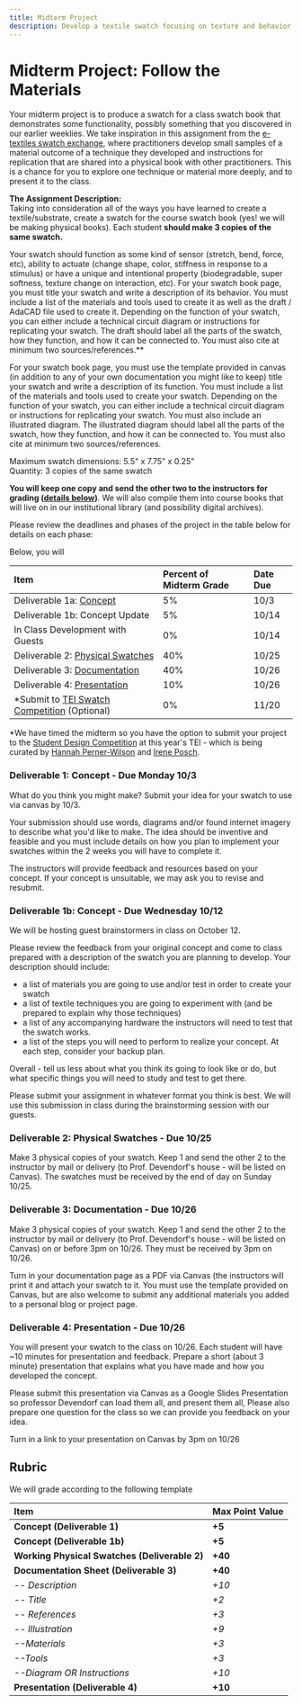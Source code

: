 ```yaml
---
title: Midterm Project
description: Develop a textile swatch focusing on texture and behavior.
---
```


# Midterm Project: Follow the Materials

Your midterm project is to produce a swatch for a class swatch book that demonstrates some functionality, possibly something that you discovered in our earlier weeklies. We take inspiration in this assignment from the [e-textiles swatch exchange](http://etextile-summercamp.org/2013/?cat=12), where practitioners develop small samples of a material outcome of a technique they developed and instructions for replication that are shared into a physical book with other practitioners. This is a chance for you to explore one technique or material more deeply, and to present it to the class.

**The Assignment Description:**   
Taking into consideration all of the ways you have learned to create a textile/substrate, create a swatch for the course swatch book \(yes! we will be making physical books\). Each student **should make 3 copies of the same swatch.** 

Your swatch should function as some kind of sensor \(stretch, bend, force, etc\), ability to actuate \(change shape, color, stiffness in response to a stimulus\) or have a unique and intentional property \(biodegradable, super softness, texture change on interaction, etc\). For your swatch book page, you must title your swatch and write a description of its behavior. You must include a list of the materials and tools used to create it as well as the draft / AdaCAD file used to create it. Depending on the function of your swatch, you can either include a technical circuit diagram or instructions for replicating your swatch. The draft should label all the parts of the swatch, how they function, and how it can be connected to. You must also cite at minimum two sources/references.** 

For your swatch book page, you must use the template provided in canvas  \(in addition to any of your own documentation you might like to keep\) title your swatch and write a description of its function. You must include a list of the materials and tools used to create your swatch. Depending on the function of your swatch, you can either include a technical circuit diagram or instructions for replicating your swatch. You must also include an illustrated diagram. The illustrated diagram should label all the parts of the swatch, how they function, and how it can be connected to. You must also cite at minimum two sources/references. 

Maximum swatch dimensions: 5.5" x 7.75" x 0.25"  
Quantity: 3 copies of the same swatch  
  
**You will keep one copy and send the other two to the instructors for grading \(**[**details below**](midterm.md#deliverable-2-swatch-and-documentation-due-10-26)**\)**. We will also compile them into course books that will live on in our institutional library \(and possibility digital archives\).  

Please review the deadlines and phases of the project in the table below for details on each phase: 

Below, you will 

| **Item** | Percent of Midterm Grade | Date Due |
| :--- | :--- | :--- |
| Deliverable 1a: [Concept](midterm.md#deliverable-1-concept-due-monday-10-3) | 5% | 10/3 |
| Deliverable 1b: Concept Update | 5% | 10/14 |
| In Class Development with Guests | 0% | 10/14 |
| Deliverable 2: [Physical Swatches](midterm.md#d2) | 40% | 10/25 |
| Deliverable 3: [Documentation](midterm.md#d3) | 40% | 10/26 |
| Deliverable 4: [Presentation](midterm.md#deliverable-2-swatch-and-documentation-due-10-26) | 10% | 10/26 |
| \*Submit to [TEI Swatch Competition](https://tei.acm.org/2021/participate/student-design-challenge/) \(Optional\) | 0% | 11/20 |

\*We have timed the midterm so you have the option to submit your project to the [Student Design Competition](https://tei.acm.org/2021/participate/student-design-challenge/)  at this year's TEI - which is being curated by [Hannah Perner-Wilson](https://www.plusea.at/?page_id=1605) and [Irene Posch](http://www.ireneposch.net/).  

### Deliverable 1: Concept - Due Monday 10/3 <a id="d1"></a>

What do you think you might make? Submit your idea for your swatch to use via canvas by 10/3. 

Your submission should use words, diagrams and/or found internet imagery to describe what you'd like to make. The idea should be inventive and feasible and you must include details on how you plan to implement your swatches within the 2 weeks you will have to complete it. 

The instructors will provide feedback and resources based on your concept. If your concept is unsuitable, we may ask you to revise and resubmit. 

### Deliverable 1b: Concept - Due Wednesday 10/12 <a id="d1"></a>

We will be hosting guest brainstormers in class on October 12. 

Please review the feedback from your original concept and come to class prepared with a description of the swatch you are planning to develop. Your description should include: 

* a list of materials you are going to use and/or test in order to create your swatch
* a list of textile techniques you are going to experiment with \(and be prepared to explain why those techniques\)
* a list of any accompanying hardware the instructors will need to test that the swatch works.
* a list of the steps you will need to perform to realize your concept. At each step, consider your backup plan.

Overall - tell us less about what you think its going to look like or do, but what specific things you will need to study and test to get there.

Please submit your assignment in whatever format you think is best. We will use this submission in class during the brainstorming session with our guests. 

### Deliverable 2: Physical Swatches - Due 10/25 <a id="d2"></a>

Make 3 physical copies of your swatch. Keep 1 and send the other 2 to the instructor by mail or delivery \(to Prof. Devendorf's house - will be listed on Canvas\).  The swatches must be received by the end of day on Sunday 10/25.

### Deliverable 3: Documentation - Due 10/26 <a id="d3"></a>

Make 3 physical copies of your swatch. Keep 1 and send the other 2 to the instructor by mail or delivery \(to Prof. Devendorf's house - will be listed on Canvas\) on or before 3pm on 10/26. They must be received by 3pm on 10/26.

Turn in your documentation page as a PDF via Canvas \(the instructors will print it and attach your swatch to it. You must use the template provided on Canvas, but are also welcome to submit any additional materials you added to a personal blog or project page. 

### Deliverable 4: Presentation - Due 10/26 <a id="d4"></a>

You will present your swatch to the class on 10/26. Each student will have ~10 minutes for presentation and feedback. Prepare a short \(about 3 minute\) presentation that explains what you have made and how you developed the concept. 

Please submit this presentation via Canvas as a Google Slides Presentation so professor Devendorf can load them all, and present them all,  Please also prepare one question for the class so we can provide you feedback on your idea. 

Turn in a link to your presentation on Canvas by 3pm on 10/26

## Rubric

We will grade according to the following template

| **Item** | Max Point Value |
| :--- | :--- |
| **Concept \(Deliverable 1\)** | **+5** |
| **Concept \(Deliverable 1b\)** | **+5** |
| **Working Physical Swatches \(Deliverable 2\)** | **+40** |
| **Documentation Sheet \(Deliverable 3\)** | **+40** |
| -- _Description_ | _+10_ |
| _-- Title_ | _+2_ |
| _-- References_ | _+3_ |
| _-- Illustration_ | _+9_ |
| _--Materials_ | _+3_ |
| _--Tools_ | _+3_ |
| _--Diagram OR Instructions_ | _+10_ |
| **Presentation \(Deliverable 4\)** | **+10** |

### 



